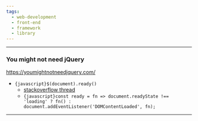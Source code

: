 ```yaml
---
tags:
  - web-development
  - front-end
  - framework
  - library
---
```

---

### You might not need jQuery

https://youmightnotneedjquery.com/

- `{javascript}$(document).ready()`
	- [stackoverflow thread](https://stackoverflow.com/questions/799981/document-ready-equivalent-without-jquery)
	- `{javascript}const ready = fn => document.readyState !== 'loading' ? fn() : document.addEventListener('DOMContentLoaded', fn);`
	
---